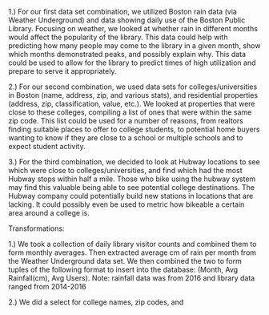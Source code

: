 1.) For our first data set combination, we utilized Boston rain data (via Weather Underground) and data showing daily use of the Boston Public Library. Focusing on weather, we looked at whether rain in different months would affect the popularity of the library. This data could help with predicting how many people may come to the library in a given month, show which months demonstrated peaks, and possibly explain why. This data could be used to allow for the library to predict times of high utilization and prepare to serve it appropriately.

2.) For our second combination, we used data sets for colleges/universities in Boston (name, address, zip, and various stats), and residential properties (address, zip, classification, value, etc.). We looked at properties that were close to these colleges, compiling a list of ones that were within the same zip code. This list could be used for a number of reasons, from realtors finding suitable places to offer to college students, 	to potential home buyers wanting to know if they are close to a school or multiple schools and to expect student activity.

3.) For the third combination, we decided to look at Hubway locations to see which were close to colleges/universities, and find which had the most Hubway stops within half a mile. Those who bike using the hubway system may find this valuable being able to see potential college destinations. The Hubway company could potentially build new stations in locations that are lacking. It could possibly even be used to metric how bikeable a certain area around a college is.

Transformations:

1.) We took a collection of daily library visitor counts and combined them to form monthly averages. Then extracted average cm of rain per month from the Weather Underground data set. We then combined the two to form tuples of the following format to insert into the database: (Month, Avg Rainfall(cm), Avg Users). Note: rainfall data was from 2016 and library data ranged from 2014-2016

2.) We did a select for college names, zip codes, and




